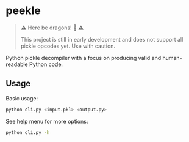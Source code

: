 # peekle
> ⚠️ Here be dragons! 🐉 ⚠️
>
> This project is still in early development and does not support
> all pickle opcodes yet. Use with caution.

Python pickle decompiler with a focus on producing valid and
human-readable Python code.

## Usage
Basic usage:
```bash
python cli.py <input.pkl> <output.py>
```

See help menu for more options:
```bash
python cli.py -h
```

